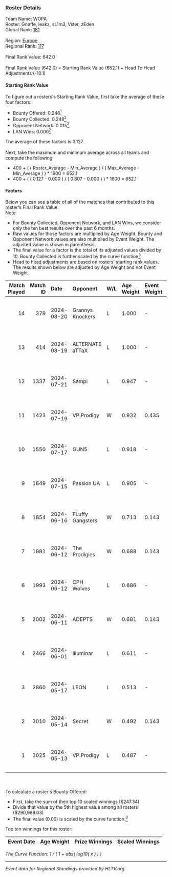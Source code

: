 ### Roster Details<br />
Team Name: WOPA<br />
Roster: Gnøffe, leakz, sL1m3, Vster, zEden<br />
Global Rank: [181](../../standings_global_2024_08_28.md)<br />
<br />
Region: [Europe]( ../../standings_europe_2024_08_28.md)<br />
Regional Rank: [117]( ../../standings_europe_2024_08_28.md)<br />
<br />
Final Rank Value:  642.0<br />
<br />
Final Rank Value (642.0) = Starting Rank Value (652.1) + Head To Head Adjustments (-10.1)<br />

#### Starting Rank Value<br />
To figure out a rosters's Starting Rank Value, first take the average of these four factors:<br />
- Bounty Offered: 0.246[<sup>1</sup>](#table2)
- Bounty Collected: 0.248[<sup>2</sup>](#table1)
- Opponent Network: 0.015[<sup>2</sup>](#table1)
- LAN Wins: 0.000[<sup>2</sup>](#table1)

The average of these factors is 0.127<br />
<br />
Next, take the maximum and minimum average across all teams and compute the following:<br />
- 400 + ( ( Roster_Average - Min_Average ) / ( Max_Average - Min_Average ) ) * 1600 = 652.1
- 400 + ( ( 0.127 - 0.000 ) / ( 0.807 - 0.000 ) ) * 1600 = 652.1


#### Factors<br />
Below you can see a table of all of the matches that contributed to this roster's Final Rank Value.<br />
Note:<br />

- For Bounty Collected, Opponent Network, and LAN Wins, we consider only the ten best results over the past 6 months.
- Raw values for those factors are multiplied by Age Weight. Bounty and Opponent Network values are also multiplied by Event Weight. The adjusted value is shown in parenthesis.
- The final value for a factor is the total of its adjusted values divided by 10. Bounty Collected is further scaled by the curve function[<sup>3</sup>](#curveFunction)
- Head to head adjustments are based on rosters' starting rank values. The results shown below are adjusted by Age Weight and not Event Weight
<span id="table1"></span><br />


| Match Played | Match ID | Date       | Opponent         | W/L | Age Weight | Event Weight | Bounty Collected | Opponent Network | LAN Wins  | H2H Adj. | Roster                              |
| -: | -: | :- | :- | :- | :- | :- | :- | :- | :- | -: | :- |
|           14 |      379 | 2024-08-20 | Grannys Knockers | L   | 1.000      | -            | -                | -                | -         |   -12.11 | Gnøffe, leakz, sL1m3, Vster, zEden  |
|           13 |      414 | 2024-08-19 | ALTERNATE aTTaX  | L   | 1.000      | -            | -                | -                | -         |    -8.82 | Gnøffe, leakz, sL1m3, Vster, zEden  |
|           12 |     1337 | 2024-07-21 | Sampi            | L   | 0.947      | -            | -                | -                | -         |    -6.86 | Gnøffe, leakz, sL1m3, Topa, zEden   |
|           11 |     1423 | 2024-07-19 | VP.Prodigy       | W   | 0.932      | 0.435        | 0.023 (0.009)    | 0.274 (0.111)    | 0 (0.000) |    21.46 | Gnøffe, leakz, sL1m3, Topa, zEden   |
|           10 |     1550 | 2024-07-17 | GUN5             | L   | 0.918      | -            | -                | -                | -         |    -4.28 | Gnøffe, leakz, sL1m3, Vster, zEden  |
|            9 |     1649 | 2024-07-15 | Passion UA       | L   | 0.905      | -            | -                | -                | -         |    -3.16 | Gnøffe, leakz, sL1m3, Vster, zEden  |
|            8 |     1854 | 2024-06-16 | FLuffy Gangsters | W   | 0.713      | 0.143        | 0.000 (0.000)    | 0.249 (0.025)    | 0 (0.000) |     9.95 | brzer, Gnøffe, leakz, LUMSEN, Vster |
|            7 |     1981 | 2024-06-12 | The Prodigies    | W   | 0.688      | 0.143        | 0.000 (0.000)    | 0.068 (0.007)    | 0 (0.000) |     8.51 | brzer, Gnøffe, leakz, LUMSEN, Vster |
|            6 |     1993 | 2024-06-12 | CPH Wolves       | L   | 0.686      | -            | -                | -                | -         |    -6.68 | brzer, Gnøffe, leakz, LUMSEN, Vster |
|            5 |     2002 | 2024-06-11 | ADEPTS           | W   | 0.681      | 0.143        | 0.002 (0.000)    | 0.019 (0.002)    | 0 (0.000) |    10.86 | brzer, Gnøffe, leakz, LUMSEN, Vster |
|            4 |     2466 | 2024-06-01 | Illuminar        | L   | 0.611      | -            | -                | -                | -         |   -12.44 | brzer, Gnøffe, leakz, LUMSEN, Vster |
|            3 |     2860 | 2024-05-17 | LEON             | L   | 0.513      | -            | -                | -                | -         |    -7.60 | brzer, Gnøffe, leakz, LUMSEN, Vster |
|            2 |     3010 | 2024-05-14 | Secret           | W   | 0.492      | 0.143        | 0.000 (0.000)    | 0.031 (0.002)    | 0 (0.000) |     5.06 | brzer, Gnøffe, leakz, LUMSEN, Vster |
|            1 |     3025 | 2024-05-13 | VP.Prodigy       | L   | 0.487      | -            | -                | -                | -         |    -3.94 | brzer, Gnøffe, leakz, LUMSEN, Vster |

<br />
<span id="table2"></span><br />
To calculate a roster's Bounty Offered:<br />

- First, take the sum of their top 10 scaled winnings ($247.34)
- Divide that value by the 5th highest value among all rosters ($290,989.03)
- The final value (0.00) is scaled by the curve function.[<sup>3</sup>](#curveFunction)

Top ten winnings for this roster:<br />

| Event Date | Age Weight | Prize Winnings | Scaled Winnings |
| :- | -: | :- | :- |


<span id="curveFunction"></span>_The Curve Function: 1 / ( 1 + abs( log10( x ) ) )_<br />

---
_Event data for Regional Standings provided by HLTV.org_<br />
